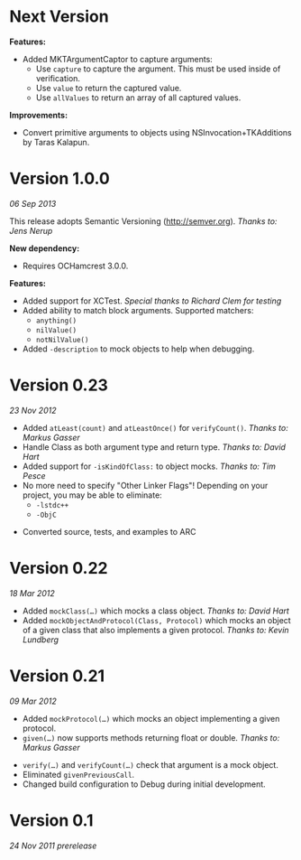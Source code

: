 Next Version
============

**Features:**

- Added MKTArgumentCaptor to capture arguments:
  * Use ``capture`` to capture the argument. This must be used inside of
    verification.
  * Use ``value`` to return the captured value.
  * Use ``allValues`` to return an array of all captured values.

**Improvements:**

- Convert primitive arguments to objects using NSInvocation+TKAdditions by Taras
  Kalapun.


Version 1.0.0
=============
_06 Sep 2013_

This release adopts Semantic Versioning (http://semver.org). _Thanks to: Jens Nerup_

**New dependency:**

- Requires OCHamcrest 3.0.0.

**Features:**

- Added support for XCTest. _Special thanks to Richard Clem for testing_
- Added ability to match block arguments. Supported matchers:
  * ``anything()``
  * ``nilValue()``
  * ``notNilValue()``
- Added ``-description`` to mock objects to help when debugging.


Version 0.23
============
_23 Nov 2012_

- Added ``atLeast(count)`` and ``atLeastOnce()`` for ``verifyCount()``. _Thanks to: Markus Gasser_
- Handle Class as both argument type and return type. _Thanks to: David Hart_
- Added support for ``-isKindOfClass:`` to object mocks. _Thanks to: Tim Pesce_
- No more need to specify "Other Linker Flags"! Depending on your project, you may be able to
  eliminate:
  * ``-lstdc++``
  * ``-ObjC``
* Converted source, tests, and examples to ARC


Version 0.22
============
_18 Mar 2012_

- Added ``mockClass(…)`` which mocks a class object. _Thanks to: David Hart_
- Added ``mockObjectAndProtocol(Class, Protocol)`` which mocks an object of a given class that also
  implements a given protocol. _Thanks to: Kevin Lundberg_


Version 0.21
============
_09 Mar 2012_

- Added ``mockProtocol(…)`` which mocks an object implementing a given protocol.
- ``given(…)`` now supports methods returning float or double. _Thanks to: Markus Gasser_
* ``verify(…)`` and ``verifyCount(…)`` check that argument is a mock object.
* Eliminated ``givenPreviousCall``.
* Changed build configuration to Debug during initial development.


Version 0.1
===========
_24 Nov 2011 prerelease_
